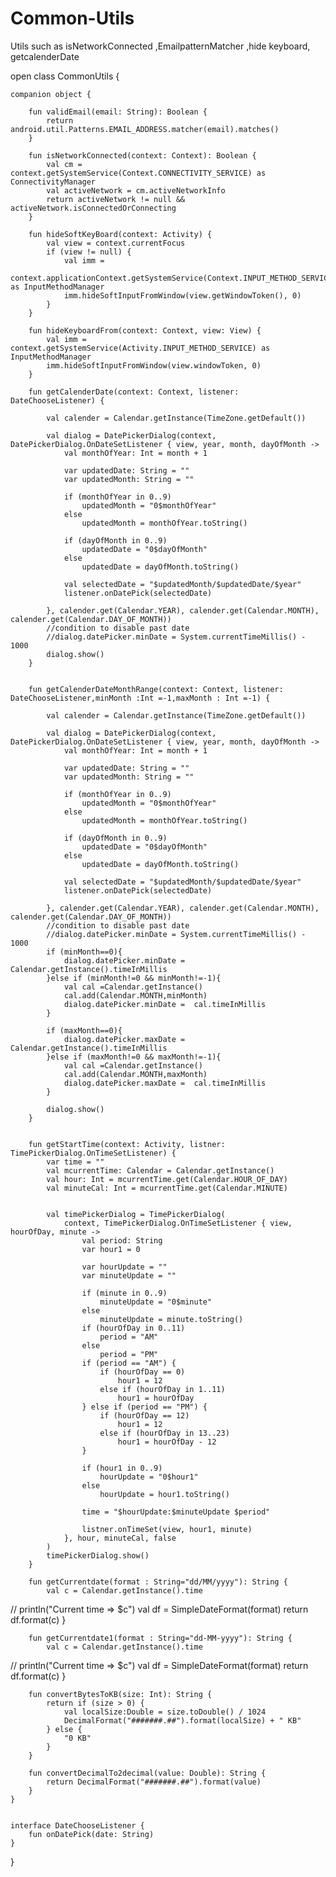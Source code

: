 # Common-Utils
Utils such as isNetworkConnected  ,EmailpatternMatcher ,hide keyboard, getcalenderDate



open class CommonUtils {

    companion object {

        fun validEmail(email: String): Boolean {
            return android.util.Patterns.EMAIL_ADDRESS.matcher(email).matches()
        }

        fun isNetworkConnected(context: Context): Boolean {
            val cm = context.getSystemService(Context.CONNECTIVITY_SERVICE) as ConnectivityManager
            val activeNetwork = cm.activeNetworkInfo
            return activeNetwork != null && activeNetwork.isConnectedOrConnecting
        }

        fun hideSoftKeyBoard(context: Activity) {
            val view = context.currentFocus
            if (view != null) {
                val imm =
                    context.applicationContext.getSystemService(Context.INPUT_METHOD_SERVICE) as InputMethodManager
                imm.hideSoftInputFromWindow(view.getWindowToken(), 0)
            }
        }

        fun hideKeyboardFrom(context: Context, view: View) {
            val imm = context.getSystemService(Activity.INPUT_METHOD_SERVICE) as InputMethodManager
            imm.hideSoftInputFromWindow(view.windowToken, 0)
        }

        fun getCalenderDate(context: Context, listener: DateChooseListener) {

            val calender = Calendar.getInstance(TimeZone.getDefault())

            val dialog = DatePickerDialog(context, DatePickerDialog.OnDateSetListener { view, year, month, dayOfMonth ->
                val monthOfYear: Int = month + 1

                var updatedDate: String = ""
                var updatedMonth: String = ""

                if (monthOfYear in 0..9)
                    updatedMonth = "0$monthOfYear"
                else
                    updatedMonth = monthOfYear.toString()

                if (dayOfMonth in 0..9)
                    updatedDate = "0$dayOfMonth"
                else
                    updatedDate = dayOfMonth.toString()

                val selectedDate = "$updatedMonth/$updatedDate/$year"
                listener.onDatePick(selectedDate)

            }, calender.get(Calendar.YEAR), calender.get(Calendar.MONTH), calender.get(Calendar.DAY_OF_MONTH))
            //condition to disable past date
            //dialog.datePicker.minDate = System.currentTimeMillis() - 1000
            dialog.show()
        }


        fun getCalenderDateMonthRange(context: Context, listener: DateChooseListener,minMonth :Int =-1,maxMonth : Int =-1) {

            val calender = Calendar.getInstance(TimeZone.getDefault())

            val dialog = DatePickerDialog(context, DatePickerDialog.OnDateSetListener { view, year, month, dayOfMonth ->
                val monthOfYear: Int = month + 1

                var updatedDate: String = ""
                var updatedMonth: String = ""

                if (monthOfYear in 0..9)
                    updatedMonth = "0$monthOfYear"
                else
                    updatedMonth = monthOfYear.toString()

                if (dayOfMonth in 0..9)
                    updatedDate = "0$dayOfMonth"
                else
                    updatedDate = dayOfMonth.toString()

                val selectedDate = "$updatedMonth/$updatedDate/$year"
                listener.onDatePick(selectedDate)

            }, calender.get(Calendar.YEAR), calender.get(Calendar.MONTH), calender.get(Calendar.DAY_OF_MONTH))
            //condition to disable past date
            //dialog.datePicker.minDate = System.currentTimeMillis() - 1000
            if (minMonth==0){
                dialog.datePicker.minDate =  Calendar.getInstance().timeInMillis
            }else if (minMonth!=0 && minMonth!=-1){
                val cal =Calendar.getInstance()
                cal.add(Calendar.MONTH,minMonth)
                dialog.datePicker.minDate =  cal.timeInMillis
            }

            if (maxMonth==0){
                dialog.datePicker.maxDate =  Calendar.getInstance().timeInMillis
            }else if (maxMonth!=0 && maxMonth!=-1){
                val cal =Calendar.getInstance()
                cal.add(Calendar.MONTH,maxMonth)
                dialog.datePicker.maxDate =  cal.timeInMillis
            }

            dialog.show()
        }


        fun getStartTime(context: Activity, listner: TimePickerDialog.OnTimeSetListener) {
            var time = ""
            val mcurrentTime: Calendar = Calendar.getInstance()
            val hour: Int = mcurrentTime.get(Calendar.HOUR_OF_DAY)
            val minuteCal: Int = mcurrentTime.get(Calendar.MINUTE)


            val timePickerDialog = TimePickerDialog(
                context, TimePickerDialog.OnTimeSetListener { view, hourOfDay, minute ->
                    val period: String
                    var hour1 = 0

                    var hourUpdate = ""
                    var minuteUpdate = ""

                    if (minute in 0..9)
                        minuteUpdate = "0$minute"
                    else
                        minuteUpdate = minute.toString()
                    if (hourOfDay in 0..11)
                        period = "AM"
                    else
                        period = "PM"
                    if (period == "AM") {
                        if (hourOfDay == 0)
                            hour1 = 12
                        else if (hourOfDay in 1..11)
                            hour1 = hourOfDay
                    } else if (period == "PM") {
                        if (hourOfDay == 12)
                            hour1 = 12
                        else if (hourOfDay in 13..23)
                            hour1 = hourOfDay - 12
                    }

                    if (hour1 in 0..9)
                        hourUpdate = "0$hour1"
                    else
                        hourUpdate = hour1.toString()

                    time = "$hourUpdate:$minuteUpdate $period"

                    listner.onTimeSet(view, hour1, minute)
                }, hour, minuteCal, false
            )
            timePickerDialog.show()
        }

        fun getCurrentdate(format : String="dd/MM/yyyy"): String {
            val c = Calendar.getInstance().time
//            println("Current time => $c")
            val df = SimpleDateFormat(format)
            return df.format(c)
        }

        fun getCurrentdate1(format : String="dd-MM-yyyy"): String {
            val c = Calendar.getInstance().time
//            println("Current time => $c")
            val df = SimpleDateFormat(format)
            return df.format(c)
        }

        fun convertBytesToKB(size: Int): String {
            return if (size > 0) {
                val localSize:Double = size.toDouble() / 1024
                DecimalFormat("#######.##").format(localSize) + " KB"
            } else {
                "0 KB"
            }
        }

        fun convertDecimalTo2decimal(value: Double): String {
            return DecimalFormat("#######.##").format(value)
        }
    }


    interface DateChooseListener {
        fun onDatePick(date: String)
    }
}
